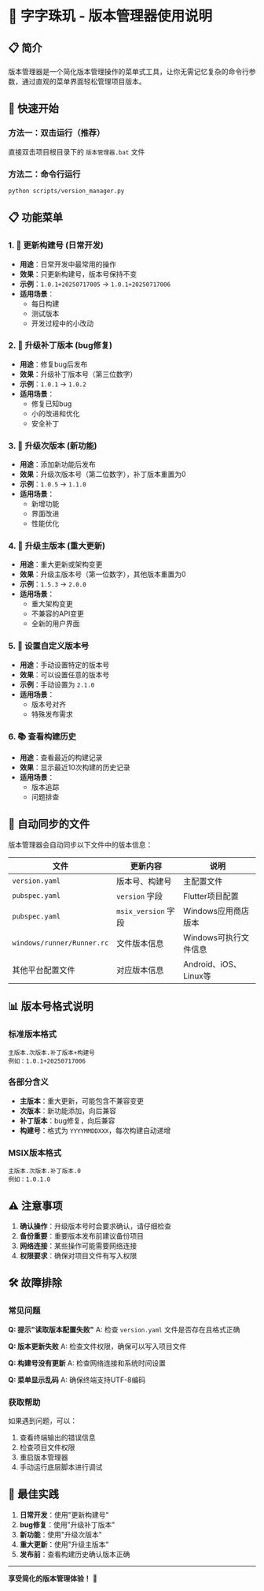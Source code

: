 # 🎯 字字珠玑 - 版本管理器使用说明

## 📋 简介

版本管理器是一个简化版本管理操作的菜单式工具，让你无需记忆复杂的命令行参数，通过直观的菜单界面轻松管理项目版本。

## 🚀 快速开始

### 方法一：双击运行（推荐）
直接双击项目根目录下的 `版本管理器.bat` 文件

### 方法二：命令行运行
```bash
python scripts/version_manager.py
```

## 📋 功能菜单

### 1. 🔄 更新构建号 (日常开发)
- **用途**：日常开发中最常用的操作
- **效果**：只更新构建号，版本号保持不变
- **示例**：`1.0.1+20250717005` → `1.0.1+20250717006`
- **适用场景**：
  - 每日构建
  - 测试版本
  - 开发过程中的小改动

### 2. 🔧 升级补丁版本 (bug修复)
- **用途**：修复bug后发布
- **效果**：升级补丁版本号（第三位数字）
- **示例**：`1.0.1` → `1.0.2`
- **适用场景**：
  - 修复已知bug
  - 小的改进和优化
  - 安全补丁

### 3. 🚀 升级次版本 (新功能)
- **用途**：添加新功能后发布
- **效果**：升级次版本号（第二位数字），补丁版本重置为0
- **示例**：`1.0.5` → `1.1.0`
- **适用场景**：
  - 新增功能
  - 界面改进
  - 性能优化

### 4. 🎉 升级主版本 (重大更新)
- **用途**：重大更新或架构变更
- **效果**：升级主版本号（第一位数字），其他版本重置为0
- **示例**：`1.5.3` → `2.0.0`
- **适用场景**：
  - 重大架构变更
  - 不兼容的API变更
  - 全新的用户界面

### 5. 📝 设置自定义版本号
- **用途**：手动设置特定的版本号
- **效果**：可以设置任意的版本号
- **示例**：手动设置为 `2.1.0`
- **适用场景**：
  - 版本号对齐
  - 特殊发布需求

### 6. 📚 查看构建历史
- **用途**：查看最近的构建记录
- **效果**：显示最近10次构建的历史记录
- **适用场景**：
  - 版本追踪
  - 问题排查

## 🔄 自动同步的文件

版本管理器会自动同步以下文件中的版本信息：

| 文件 | 更新内容 | 说明 |
|------|----------|------|
| `version.yaml` | 版本号、构建号 | 主配置文件 |
| `pubspec.yaml` | `version` 字段 | Flutter项目配置 |
| `pubspec.yaml` | `msix_version` 字段 | Windows应用商店版本 |
| `windows/runner/Runner.rc` | 文件版本信息 | Windows可执行文件信息 |
| 其他平台配置文件 | 对应版本信息 | Android、iOS、Linux等 |

## 📊 版本号格式说明

### 标准版本格式
```
主版本.次版本.补丁版本+构建号
例如：1.0.1+20250717006
```

### 各部分含义
- **主版本**：重大更新，可能包含不兼容变更
- **次版本**：新功能添加，向后兼容
- **补丁版本**：bug修复，向后兼容
- **构建号**：格式为 `YYYYMMDDXXX`，每次构建自动递增

### MSIX版本格式
```
主版本.次版本.补丁版本.0
例如：1.0.1.0
```

## ⚠️ 注意事项

1. **确认操作**：升级版本号时会要求确认，请仔细检查
2. **备份重要**：重要版本发布前建议备份项目
3. **网络连接**：某些操作可能需要网络连接
4. **权限要求**：确保对项目文件有写入权限

## 🛠️ 故障排除

### 常见问题

**Q: 提示"读取版本配置失败"**
A: 检查 `version.yaml` 文件是否存在且格式正确

**Q: 版本更新失败**
A: 检查文件权限，确保可以写入项目文件

**Q: 构建号没有更新**
A: 检查网络连接和系统时间设置

**Q: 菜单显示乱码**
A: 确保终端支持UTF-8编码

### 获取帮助

如果遇到问题，可以：
1. 查看终端输出的错误信息
2. 检查项目文件权限
3. 重启版本管理器
4. 手动运行底层脚本进行调试

## 🎯 最佳实践

1. **日常开发**：使用"更新构建号"
2. **bug修复**：使用"升级补丁版本"
3. **新功能**：使用"升级次版本"
4. **重大更新**：使用"升级主版本"
5. **发布前**：查看构建历史确认版本正确

---

**享受简化的版本管理体验！** 🎉
